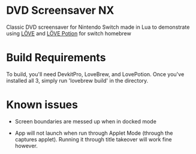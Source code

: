 
# DVD Screensaver NX    

Classic DVD screensaver for Nintendo Switch made in Lua to demonstrate using [LÖVE](https://github.com/love2d/love) and [LÖVE Potion](https://github.com/lovebrew/lovepotion) for switch homebrew

# Build Requirements

To build, you'll need DevkitPro, LoveBrew, and LovePotion. Once you've installed all 3, simply run 'lovebrew build' in the directory.

# Known issues

- Screen boundaries are messed up when in docked mode

- App will not launch when run through Applet Mode (through the captures applet). Running it through title takeover will work fine however.
